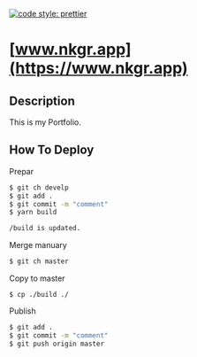 [![code style: prettier](https://img.shields.io/badge/code_style-prettier-ff69b4.svg?style=flat-square)](https://github.com/prettier/prettier)

# [www.nkgr.app](https://www.nkgr.app)

## Description

This is my Portfolio.

## How To Deploy

Prepar

```bash
$ git ch develp
$ git add .
$ git commit -m "comment"
$ yarn build

/build is updated.
```

Merge manuary

```bash
$ git ch master
```

Copy to master

```
$ cp ./build ./
```

Publish

```bash
$ git add .
$ git commit -m "comment"
$ git push origin master
```

